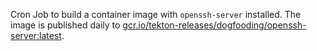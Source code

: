 Cron Job to build a container image with `openssh-server` installed.
The image is published daily to [gcr.io/tekton-releases/dogfooding/openssh-server:latest](gcr.io/tekton-releases/dogfooding/openssh-server:latest).
